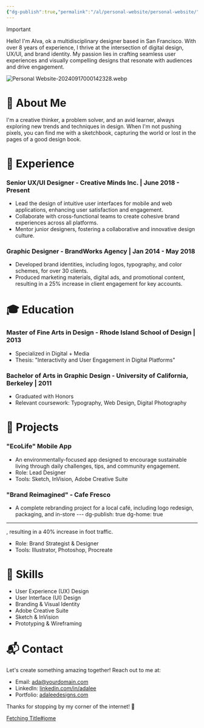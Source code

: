 ```yaml
---
{"dg-publish":true,"permalink":"/al/personal-website/personal-website/","tags":["gardenEntry"],"noteIcon":""}
---
```


> [!important]  
> Hello! I'm Alva, ok a multidisciplinary designer based in San Francisco. With over 8 years of experience, I thrive at the intersection of digital design, UX/UI, and brand identity. My passion lies in crafting seamless user experiences and visually compelling designs that resonate with audiences and drive engagement.  

![Personal Website-20240917000142328.webp](/img/user/%F0%9F%8F%A0%20Al/%F0%9F%91%A4%20Personal%20Website/Personal%20Website-20240917000142328.webp)

  

# 🌈 About Me

I'm a creative thinker, a problem solver, and an avid learner, always exploring new trends and techniques in design. When I'm not pushing pixels, you can find me with a sketchbook, capturing the world or lost in the pages of a good design book.

# 💼 Experience

### Senior UX/UI Designer - Creative Minds Inc. | June 2018 - Present

- Lead the design of intuitive user interfaces for mobile and web applications, enhancing user satisfaction and engagement.
- Collaborate with cross-functional teams to create cohesive brand experiences across all platforms.
- Mentor junior designers, fostering a collaborative and innovative design culture.

### Graphic Designer - BrandWorks Agency | Jan 2014 - May 2018

- Developed brand identities, including logos, typography, and color schemes, for over 30 clients.
- Produced marketing materials, digital ads, and promotional content, resulting in a 25% increase in client engagement for key accounts.

# 🎓 Education

### Master of Fine Arts in Design - Rhode Island School of Design | 2013

- Specialized in Digital + Media
- Thesis: "Interactivity and User Engagement in Digital Platforms"

### Bachelor of Arts in Graphic Design - University of California, Berkeley | 2011

- Graduated with Honors
- Relevant coursework: Typography, Web Design, Digital Photography

# 🚀 Projects

### "EcoLife" Mobile App

- An environmentally-focused app designed to encourage sustainable living through daily challenges, tips, and community engagement.
- Role: Lead Designer
- Tools: Sketch, InVision, Adobe Creative Suite

### "Brand Reimagined" - Cafe Fresco

- A complete rebranding project for a local café, including logo redesign, packaging, and in-store ---
dg-publish: true
dg-home: true
---
, resulting in a 40% increase in foot traffic.
- Role: Brand Strategist & Designer
- Tools: Illustrator, Photoshop, Procreate

# 🔨 Skills

- User Experience (UX) Design
- User Interface (UI) Design
- Branding & Visual Identity
- Adobe Creative Suite
- Sketch & InVision
- Prototyping & Wireframing

# 📬 Contact

Let's create something amazing together! Reach out to me at:

- Email: ada@yourdomain.com
- LinkedIn: [linkedin.com/in/adalee](https://www.linkedin.com/in/adalee)
- Portfolio: [adaleedesigns.com](http://adaleedesigns.com/)

Thanks for stopping by my corner of the internet! 💫

[Fetching Title#jome](https://www.youtube.com/watch?v=eULVrTjT11w)